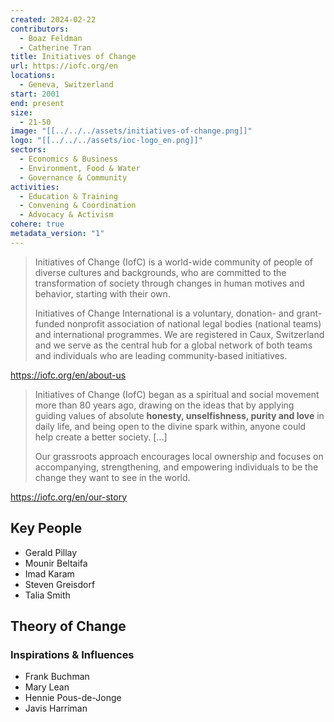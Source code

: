 ```yaml
---
created: 2024-02-22
contributors:
  - Boaz Feldman
  - Catherine Tran
title: Initiatives of Change
url: https://iofc.org/en
locations:
  - Geneva, Switzerland
start: 2001
end: present
size:
  - 21-50
image: "[[../../../assets/initiatives-of-change.png]]"
logo: "[[../../../assets/ioc-logo_en.png]]"
sectors:
  - Economics & Business
  - Environment, Food & Water
  - Governance & Community
activities:
  - Education & Training
  - Convening & Coordination
  - Advocacy & Activism
cohere: true
metadata_version: "1"
---
```

>Initiatives of Change (IofC) is a world-wide community of people of diverse cultures and backgrounds, who are committed to the transformation of society through changes in human motives and behavior, starting with their own.
>
>Initiatives of Change International is a voluntary, donation- and grant-funded nonprofit association of national legal bodies (national teams) and international programmes. We are registered in Caux, Switzerland and we serve as the central hub for a global network of both teams and individuals who are leading community-based initiatives.

https://iofc.org/en/about-us

>Initiatives of Change (IofC) began as a spiritual and social movement more than 80 years ago, drawing on the ideas that by applying guiding values of absolute **honesty, unselfishness, purity and love** in daily life, and being open to the divine spark within, anyone could help create a better society. [...]
>
>Our grassroots approach encourages local ownership and focuses on accompanying, strengthening, and empowering individuals to be the change they want to see in the world.

https://iofc.org/en/our-story

## Key People

- Gerald Pillay
- Mounir Beltaifa
- Imad Karam
- Steven Greisdorf 
- Talia Smith

## Theory of Change

### Inspirations & Influences

- Frank Buchman
- Mary Lean  
- Hennie Pous-de-Jonge  
- Javis Harriman








